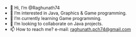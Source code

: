 - 👋 Hi, I’m @Raghunath74
- 👀 I’m interested in Java, Graphics & Game programming.
- 🌱 I’m currently learning Game programming.
- 💞️ I’m looking to collaborate on Java projects.
- 📫 How to reach me? e-mail: raghunath.pch74@gmail.com

<!---
Raghunath74/Raghunath74 is a ✨ special ✨ repository because its `README.md` (this file) appears on your GitHub profile.
You can click the Preview link to take a look at your changes.
--->

